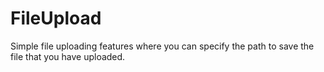 # FileUpload
Simple file uploading features where you can specify the path to save the file that you have uploaded.
